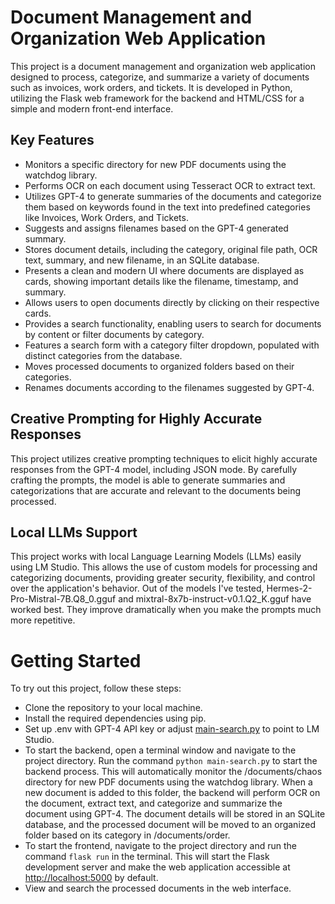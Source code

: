 # Document Management and Organization Web Application

This project is a document management and organization web application designed to process, categorize, and summarize a variety of documents such as invoices, work orders, and tickets. It is developed in Python, utilizing the Flask web framework for the backend and HTML/CSS for a simple and modern front-end interface.

## Key Features

* Monitors a specific directory for new PDF documents using the watchdog library.
* Performs OCR on each document using Tesseract OCR to extract text.
* Utilizes GPT-4 to generate summaries of the documents and categorize them based on keywords found in the text into predefined categories like Invoices, Work Orders, and Tickets.
* Suggests and assigns filenames based on the GPT-4 generated summary.
* Stores document details, including the category, original file path, OCR text, summary, and new filename, in an SQLite database.
* Presents a clean and modern UI where documents are displayed as cards, showing important details like the filename, timestamp, and summary.
* Allows users to open documents directly by clicking on their respective cards.
* Provides a search functionality, enabling users to search for documents by content or filter documents by category.
* Features a search form with a category filter dropdown, populated with distinct categories from the database.
* Moves processed documents to organized folders based on their categories.
* Renames documents according to the filenames suggested by GPT-4.

## Creative Prompting for Highly Accurate Responses

This project utilizes creative prompting techniques to elicit highly accurate responses from the GPT-4 model, including JSON mode. By carefully crafting the prompts, the model is able to generate summaries and categorizations that are accurate and relevant to the documents being processed.

## Local LLMs Support

This project works with local Language Learning Models (LLMs) easily using LM Studio. This allows the use of custom models for processing and categorizing documents, providing greater security, flexibility, and control over the application's behavior. Out of the models I've tested, Hermes-2-Pro-Mistral-7B.Q8_0.gguf and mixtral-8x7b-instruct-v0.1.Q2_K.gguf have worked best. They improve dramatically when you make the prompts much more repetitive. 

# Getting Started

To try out this project, follow these steps:

* Clone the repository to your local machine.
* Install the required dependencies using pip.
* Set up .env with GPT-4 API key or adjust [main-search.py](/src/main-search.py) to point to LM Studio.
* To start the backend, open a terminal window and navigate to the project directory. Run the command `python main-search.py` to start the backend process. This will automatically monitor the /documents/chaos directory for new PDF documents using the watchdog library. When a new document is added to this folder, the backend will perform OCR on the document, extract text, and categorize and summarize the document using GPT-4. The document details will be stored in an SQLite database, and the processed document will be moved to an organized folder based on its category in /documents/order.
* To start the frontend, navigate to the project directory and run the command `flask run` in the terminal. This will start the Flask development server and make the web application accessible at <http://localhost:5000> by default.
* View and search the processed documents in the web interface.
  
